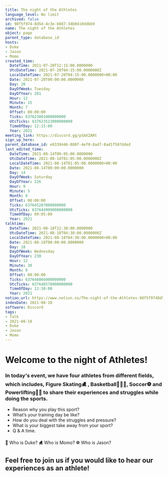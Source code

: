 ```yaml
---
title: The night of the Athletes
language_level: No limit
archived: false
id: 98f5f974-8d5d-4c3e-b687-34b0410ddbb9
name: The night of the Athletes
object: page
parent_type: database_id
hosts:
- Duke
- Jason
- Momo
created_time:
  DateTime: 2021-07-20T12:15:00.0000000
  UtcDateTime: 2021-07-20T04:15:00.0000000Z
  LocalDateTime: 2021-07-20T04:15:00.0000000+00:00
  Date: 2021-07-20T00:00:00.0000000
  Day: 20
  DayOfWeek: Tuesday
  DayOfYear: 201
  Hour: 12
  Minute: 15
  Month: 7
  Offset: 08:00:00
  Ticks: 637623801000000000
  UtcTicks: 637623513000000000
  TimeOfDay: 12:15:00
  Year: 2021
meeting_link: https://discord.gg/pSAXZARt
sign_up_here: 
parent_database_id: e9339446-880f-4ef0-8ad7-8ad1f507dded
last_edited_time:
  DateTime: 2021-08-14T09:05:00.0000000
  UtcDateTime: 2021-08-14T01:05:00.0000000Z
  LocalDateTime: 2021-08-14T01:05:00.0000000+00:00
  Date: 2021-08-14T00:00:00.0000000
  Day: 14
  DayOfWeek: Saturday
  DayOfYear: 226
  Hour: 9
  Minute: 5
  Month: 8
  Offset: 08:00:00
  Ticks: 637645287000000000
  UtcTicks: 637644999000000000
  TimeOfDay: 09:05:00
  Year: 2021
talktime:
  DateTime: 2021-08-18T12:30:00.0000000
  UtcDateTime: 2021-08-18T04:30:00.0000000Z
  LocalDateTime: 2021-08-18T04:30:00.0000000+00:00
  Date: 2021-08-18T00:00:00.0000000
  Day: 18
  DayOfWeek: Wednesday
  DayOfYear: 230
  Hour: 12
  Minute: 30
  Month: 8
  Offset: 08:00:00
  Ticks: 637648866000000000
  UtcTicks: 637648578000000000
  TimeOfDay: 12:30:00
  Year: 2021
notion_url: https://www.notion.so/The-night-of-the-Athletes-98f5f9748d5d4c3eb68734b0410ddbb9
indexDate: 2021-08-18
software: Discord
tags:
- Talk
- 2021-08-18
- Duke
- Jason
- Momo
---
```


#                     Welcome to the night of Athletes!



### In today's event, we have four athletes from different fields, which includes, Figure Skating⛸️ , Basketball⛹🏻‍♀️, Soccer⚽ and Powerlifting🏋🏽 to share their experiences and struggles while doing the sports. 
 
   - Reason why you play this sport?
   - What’s your training day be like?
   - How do you deal with the struggles and pressure?
   - What is your biggest take away from your sport?
   - Q & A time. 

👑 Who is Duke?
⛸️ Who is Momo?
⚽ Who is Jason?


## Feel free to join us if you would like to hear our experiences as an athlete!




